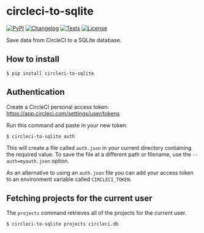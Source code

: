# circleci-to-sqlite

[![PyPI](https://img.shields.io/pypi/v/circleci-to-sqlite.svg)](https://pypi.org/project/circleci-to-sqlite/)
[![Changelog](https://img.shields.io/github/v/release/seem/circleci-to-sqlite?include_prereleases&label=changelog)](https://github.com/seem/circleci-to-sqlite/releases)
[![Tests](https://github.com/seem/circleci-to-sqlite/workflows/Test/badge.svg)](https://github.com/seem/circleci-to-sqlite/actions?query=workflow%3ATest)
[![License](https://img.shields.io/badge/license-Apache%202.0-blue.svg)](https://github.com/seem/circleci-to-sqlite/blob/main/LICENSE)

Save data from CircleCI to a SQLite database.

## How to install

    $ pip install circleci-to-sqlite

## Authentication

Create a CircleCI personal access token: https://app.circleci.com/settings/user/tokens

Run this command and paste in your new token:

    $ circleci-to-sqlite auth

This will create a file called `auth.json` in your current directory containing the required value. To save the file at a different path or filename, use the `--auth=myauth.json` option.

As an alternative to using an `auth.json` file you can add your access token to an environment variable called `CIRCLECI_TOKEN`.

## Fetching projects for the current user

The `projects` command retrieves all of the projects for the current user.

    $ circleci-to-sqlite projects circleci.db
